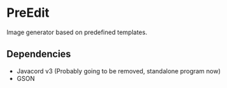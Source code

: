 # PreEdit
Image generator based on predefined templates.

## Dependencies
- Javacord v3 (Probably going to be removed, standalone program now)
- GSON
